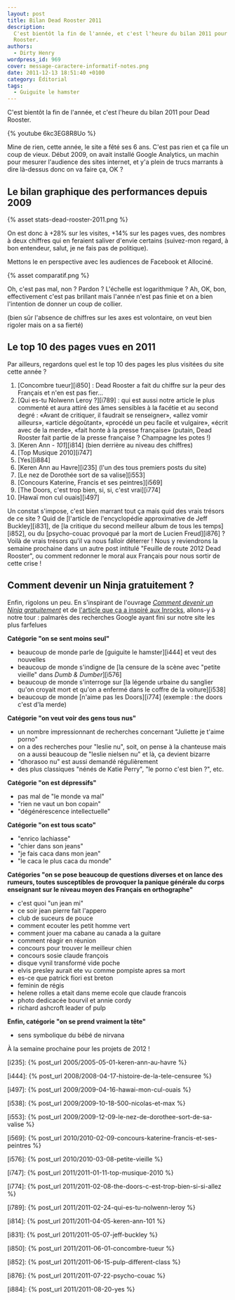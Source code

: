 ```yaml
---
layout: post
title: Bilan Dead Rooster 2011
description:
  C'est bientôt la fin de l'année, et c'est l'heure du bilan 2011 pour Dead
  Rooster.
authors:
  - Dirty Henry
wordpress_id: 969
cover: message-caractere-informatif-notes.png
date: 2011-12-13 18:51:40 +0100
category: Éditorial
tags:
  - Guiguite le hamster
---
```


C'est bientôt la fin de l'année, et c'est l'heure du bilan 2011 pour Dead
Rooster.

{% youtube 6kc3EG8R8Uo %}

Mine de rien, cette année, le site a fêté ses 6 ans. C'est pas rien et ça file
un coup de vieux. Début 2009, on avait installé Google Analytics, un machin pour
mesurer l'audience des sites internet, et y'a plein de trucs marrants à dire
là-dessus donc on va faire ça, OK ?

## Le bilan graphique des performances depuis 2009

{% asset stats-dead-rooster-2011.png %}

On est donc à +28% sur les visites, +14% sur les pages vues, des nombres à deux
chiffres qui en feraient saliver d'envie certains (suivez-mon regard, à bon
entendeur, salut, je ne fais pas de politique).

Mettons le en perspective avec les audiences de Facebook et Allociné.

{% asset comparatif.png %}

Oh, c'est pas mal, non ? Pardon ? L'échelle est logarithmique ? Ah, OK, bon,
effectivement c'est pas brillant mais l'année n'est pas finie et on a bien
l'intention de donner un coup de collier.

(bien sûr l'absence de chiffres sur les axes est volontaire, on veut bien
rigoler mais on a sa fierté)

## Le top 10 des pages vues en 2011

Par ailleurs, regardons quel est le top 10 des pages les plus visitées du site
cette année ?

1. [Concombre tueur][i850] : Dead Rooster a fait du chiffre sur la peur des
   Français et n'en est pas fier…
1. [Qui es-tu Nolwenn Leroy ?][i789] : qui est aussi notre article le plus
   commenté et aura attiré des âmes sensibles à la facétie et au second degré :
   «Avant de critiquer, il faudrait se renseigner», «allez vomir ailleurs»,
   «article dégoûtant», «procédé un peu facile et vulgaire», «écrit avec de la
   merde», «fait honte à la presse française» (putain, Dead Rooster fait partie
   de la presse française ? Champagne les potes !)
1. [Keren Ann - _101_][i814] (bien derrière au niveau des chiffres)
1. [Top Musique 2010][i747]
1. [Yes][i884]
1. [Keren Ann au Havre][i235] (l'un des tous premiers posts du site)
1. [Le nez de Dorothée sort de sa valise][i553]
1. [Concours Katerine, Francis et ses peintres][i569]
1. [The Doors, c'est trop bien, si, si, c'est vrai][i774]
1. [Hawaï mon cul ouais][i497]

Un constat s'impose, c'est bien marrant tout ça mais quid des vrais trésors de
ce site ? Quid de [l'article de l'encyclopédie approximative de Jeff
Buckley][i831], de [la critique du second meilleur album de tous les
temps][i852], ou du [psycho-couac provoqué par la mort de Lucien Freud][i876] ?
Voilà de vrais trésors qu'il va nous falloir déterrer ! Nous y reviendrons la
semaine prochaine dans un autre post intitulé "Feuille de route 2012 Dead
Rooster", ou comment redonner le moral aux Français pour nous sortir de cette
crise !

## Comment devenir un Ninja gratuitement ?

Enfin, rigolons un peu. En s'inspirant de l'ouvrage [_Comment devenir un Ninja
gratuitement_][1] et de [l'article que ça a inspiré aux Inrocks][2], allons-y à
notre tour : palmarès des recherches Google ayant fini sur notre site les plus
farfelues

**Catégorie "on se sent moins seul"**

- beaucoup de monde parle de [guiguite le hamster][i444] et veut des nouvelles
- beaucoup de monde s'indigne de [la censure de la scène avec "petite vieille"
  dans _Dumb & Dumber_][i576]
- beaucoup de monde s'interroge sur [la légende urbaine du sanglier qu'on
  croyait mort et qu'on a enfermé dans le coffre de la voiture][i538]
- beaucoup de monde [n'aime pas les Doors][i774] (exemple : the doors c'est d'la
  merde)

**Catégorie "on veut voir des gens tous nus"**

- un nombre impressionnant de recherches concernant "Juliette je t'aime porno"
- on a des recherches pour "leslie nu", soit, on pense à la chanteuse mais on a
  aussi beaucoup de "leslie nielsen nu" et là, ça devient bizarre
- "dhorasoo nu" est aussi demandé régulièrement
- des plus classiques "nénés de Katie Perry", "le porno c'est bien ?", etc.

**Catégorie "on est dépressifs"**

- pas mal de "le monde va mal"
- "rien ne vaut un bon copain"
- "dégénérescence intellectuelle"

**Catégorie "on est tous scato"**

- "enrico lachiasse"
- "chier dans son jeans"
- "je fais caca dans mon jean"
- "le caca le plus caca du monde"

**Catégories "on se pose beaucoup de questions diverses et on lance des rumeurs,
toutes susceptibles de provoquer la panique générale du corps enseignant sur le
niveau moyen des Français en orthographe"**

- c'est quoi "un jean mi"
- ce soir jean pierre fait l'appero
- club de suceurs de pouce
- comment ecouter les petit homme vert
- comment jouer ma cabane au canada a la guitare
- comment réagir en réunion
- concours pour trouver le meilleur chien
- concours sosie claude françois
- disque vynil transformé vide poche
- elvis presley aurait ete vu comme pompiste apres sa mort
- es-ce que patrick fiori est breton
- feminin de régis
- helene rolles a etait dans meme ecole que claude francois
- photo dedicacée bourvil et annie cordy
- richard ashcroft leader of pulp

**Enfin, catégorie "on se prend vraiment la tête"**

- sens symbolique du bébé de nirvana

À la semaine prochaine pour les projets de 2012 !

[i235]: {% post_url 2005/2005-05-01-keren-ann-au-havre %}

[i444]: {% post_url 2008/2008-04-17-histoire-de-la-tele-censuree %}

[i497]: {% post_url 2009/2009-04-16-hawai-mon-cul-ouais %}

[i538]: {% post_url 2009/2009-10-18-500-nicolas-et-max %}

[i553]: {% post_url 2009/2009-12-09-le-nez-de-dorothee-sort-de-sa-valise %}

[i569]: {% post_url 2010/2010-02-09-concours-katerine-francis-et-ses-peintres %}

[i576]: {% post_url 2010/2010-03-08-petite-vieille %}

[i747]: {% post_url 2011/2011-01-11-top-musique-2010 %}

[i774]: {% post_url 2011/2011-02-08-the-doors-c-est-trop-bien-si-si-allez %}

[i789]: {% post_url 2011/2011-02-24-qui-es-tu-nolwenn-leroy %}

[i814]: {% post_url 2011/2011-04-05-keren-ann-101 %}

[i831]: {% post_url 2011/2011-05-07-jeff-buckley %}

[i850]: {% post_url 2011/2011-06-01-concombre-tueur %}

[i852]: {% post_url 2011/2011-06-15-pulp-different-class %}

[i876]: {% post_url 2011/2011-07-22-psycho-couac %}

[i884]: {% post_url 2011/2011-08-20-yes %}

[1]:
  https://www.amazon.fr/Comment-Devenir-Gratuitement-Josselin-Bordat/dp/2954063904/
[2]:
  https://www.lesinrocks.com/actu/de-la-beaute-des-recherches-google-33538-24-10-2011/
